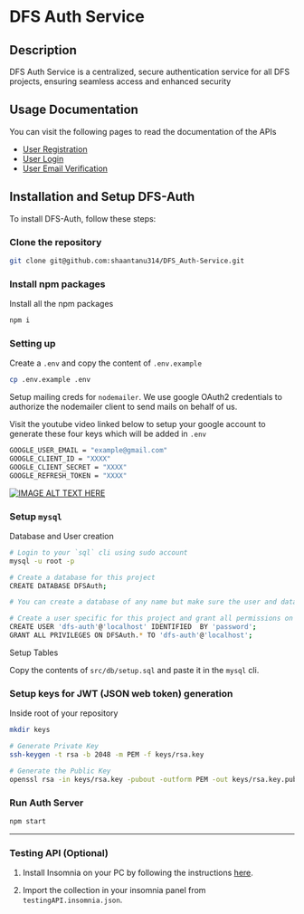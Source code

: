 # DFS Auth Service

## Description

DFS Auth Service is a centralized, secure authentication service for all DFS projects, ensuring seamless access and enhanced security

## Usage Documentation

You can visit the following pages to read the documentation of the APIs

- [User Registration](./documentation/userRegistration.md)
- [User Login](./documentation/userLogin.md)
- [User Email Verification ](./documentation/emailVerification.md)

## Installation and Setup DFS-Auth

To install DFS-Auth, follow these steps:

### Clone the repository

```bash
git clone git@github.com:shaantanu314/DFS_Auth-Service.git
```

### Install npm packages

Install all the npm packages

```bash
npm i
```

### Setting up

Create a `.env` and copy the content of `.env.example`

```bash
cp .env.example .env
```

Setup mailing creds for `nodemailer`. We use google OAuth2 credentials to authorize the nodemailer client to send mails on behalf of us.

Visit the youtube video linked below to setup your google account to generate these four keys which will be added in `.env`

```bash
GOOGLE_USER_EMAIL = "example@gmail.com"
GOOGLE_CLIENT_ID = "XXXX"
GOOGLE_CLIENT_SECRET = "XXXX"
GOOGLE_REFRESH_TOKEN = "XXXX"
```

[![IMAGE ALT TEXT HERE](https://img.youtube.com/vi/18qA61bpfUs/0.jpg)](https://www.youtube.com/watch?v=18qA61bpfUs)

### Setup `mysql`

Database and User creation

```bash
# Login to your `sql` cli using sudo account
mysql -u root -p

# Create a database for this project
CREATE DATABASE DFSAuth;

# You can create a database of any name but make sure the user and database name are properly set in .env

# Create a user specific for this project and grant all permissions on this newly created database
CREATE USER 'dfs-auth'@'localhost' IDENTIFIED  BY 'password';
GRANT ALL PRIVILEGES ON DFSAuth.* TO 'dfs-auth'@'localhost';
```

Setup Tables

Copy the contents of `src/db/setup.sql` and paste it in the `mysql` cli.

### Setup keys for JWT (JSON web token) generation

Inside root of your repository

```bash
mkdir keys

# Generate Private Key
ssh-keygen -t rsa -b 2048 -m PEM -f keys/rsa.key

# Generate the Public Key
openssl rsa -in keys/rsa.key -pubout -outform PEM -out keys/rsa.key.pub
```

### Run Auth Server

```bash
npm start
```

---

### Testing API (Optional)

1. Install Insomnia on your PC by following the instructions [here](https://docs.insomnia.rest/insomnia/install).

2. Import the collection in your insomnia panel from `testingAPI.insomnia.json`.
